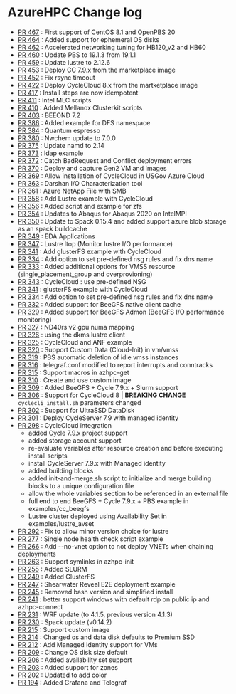 # AzureHPC Change log

- [PR 467](https://github.com/Azure/azurehpc/pull/467) : First support of CentOS 8.1 and OpenPBS 20
- [PR 464](https://github.com/Azure/azurehpc/pull/464) : Added support for ephemeral OS disks
- [PR 462](https://github.com/Azure/azurehpc/pull/462) : Accelerated networking tuning for HB120_v2 and HB60
- [PR 460](https://github.com/Azure/azurehpc/pull/460) : Update PBS to 19.1.3 from 19.1.1
- [PR 459](https://github.com/Azure/azurehpc/pull/459) : Update lustre to 2.12.6
- [PR 453](https://github.com/Azure/azurehpc/pull/453) : Deploy CC 7.9.x from the marketplace image
- [PR 452](https://github.com/Azure/azurehpc/pull/452) : Fix rsync timeout
- [PR 422](https://github.com/Azure/azurehpc/pull/422) : Deploy CycleCloud 8.x from the martketplace image
- [PR 417](https://github.com/Azure/azurehpc/pull/417) : Install steps are now idempotent
- [PR 411](https://github.com/Azure/azurehpc/pull/410) : Intel MLC scripts
- [PR 410](https://github.com/Azure/azurehpc/pull/410) : Added Mellanox Clusterkit scripts
- [PR 403](https://github.com/Azure/azurehpc/pull/403) : BEEOND 7.2
- [PR 386](https://github.com/Azure/azurehpc/pull/386) : Added example for DFS namespace
- [PR 384](https://github.com/Azure/azurehpc/pull/384) : Quantum espresso
- [PR 380](https://github.com/Azure/azurehpc/pull/380) : Nwchem update to 7.0.0
- [PR 375](https://github.com/Azure/azurehpc/pull/375) : Update namd to 2.14
- [PR 373](https://github.com/Azure/azurehpc/pull/373) : ldap example
- [PR 372](https://github.com/Azure/azurehpc/pull/372) : Catch BadRequest and Conflict deployment errors
- [PR 370](https://github.com/Azure/azurehpc/pull/370) : Deploy and capture Gen2 VM and Images
- [PR 369](https://github.com/Azure/azurehpc/pull/369) : Allow installation of CycleCloud in USGov Azure Cloud
- [PR 363](https://github.com/Azure/azurehpc/pull/363) : Darshan I/O Characterization tool
- [PR 361](https://github.com/Azure/azurehpc/pull/361) : Azure NetApp File with SMB
- [PR 358](https://github.com/Azure/azurehpc/pull/358) : Add Lustre example with CycleCloud
- [PR 356](https://github.com/Azure/azurehpc/pull/356) : Added script and example for zfs 
- [PR 354](https://github.com/Azure/azurehpc/pull/354) : Updates to Abaqus for Abaqus 2020 on IntelMPI 
- [PR 350](https://github.com/Azure/azurehpc/pull/350) : Update to Spack 0.15.4 and added support azure blob storage as an spack buildcache
- [PR 349](https://github.com/Azure/azurehpc/pull/349) : EDA Applications
- [PR 347](https://github.com/Azure/azurehpc/pull/347) : Lustre ltop (Monitor lustre I/O performance)
- [PR 341](https://github.com/Azure/azurehpc/pull/341) : Add glusterFS example with CycleCloud
- [PR 334](https://github.com/Azure/azurehpc/pull/334) : Add option to set pre-defined nsg rules and fix dns name 
- [PR 333](https://github.com/Azure/azurehpc/pull/333) : Added additional options for VMSS resource (single_placement_group and overprovioning) 
- [PR 343](https://github.com/Azure/azurehpc/pull/343) : CycleCloud : use pre-defined NSG
- [PR 341](https://github.com/Azure/azurehpc/pull/341) : glusterFS example with CycleCloud
- [PR 334](https://github.com/Azure/azurehpc/pull/334) : Add option to set pre-defined nsg rules and fix dns name
- [PR 332](https://github.com/Azure/azurehpc/pull/332) : Added support for BeeGFS native client cache
- [PR 329](https://github.com/Azure/azurehpc/pull/329) : Added support for BeeGFS Admon (BeeGFS I/O performance monitoring)
- [PR 327](https://github.com/Azure/azurehpc/pull/327) : ND40rs v2 gpu numa mapping
- [PR 326](https://github.com/Azure/azurehpc/pull/326) : using the dkms lustre client 
- [PR 325](https://github.com/Azure/azurehpc/pull/325) : CycleCloud and ANF example 
- [PR 320](https://github.com/Azure/azurehpc/pull/320) : Support Custom Data (Cloud-Init) in vm/vmss
- [PR 319](https://github.com/Azure/azurehpc/pull/319) : PBS automatic deletion of idle vmss instances
- [PR 316](https://github.com/Azure/azurehpc/pull/316) : telegraf.conf modified to report interrupts and conntracks
- [PR 315](https://github.com/Azure/azurehpc/pull/315) : Support macros in azhpc-get
- [PR 310](https://github.com/Azure/azurehpc/pull/310) : Create and use custom image
- [PR 309](https://github.com/Azure/azurehpc/pull/309) : Added BeeGFS + Cycle 7.9.x + Slurm support
- [PR 306](https://github.com/Azure/azurehpc/pull/306) : Support for CycleCloud 8 | **BREAKING CHANGE** `cyclecli_install.sh` parameters changed
- [PR 302](https://github.com/Azure/azurehpc/pull/302) : Support for UltraSSD DataDisk
- [PR 301](https://github.com/Azure/azurehpc/pull/301) : Deploy CycleServer 7.9 with managed identity
- [PR 298](https://github.com/Azure/azurehpc/pull/298) : CycleCloud integration
    - added Cycle 7.9.x project support
    - added storage account support
    - re-evaluate variables after resource creation and before executing install scripts
    - install CycleServer 7.9.x with Managed identity
    - added building blocks
    - added init-and-merge.sh script to initialize and merge building blocks to a unique configuration file
    - allow the whole variables section to be referenced in an external file
    - full end to end BeeGFS + Cycle 7.9.x + PBS example in examples/cc_beegfs
    - Lustre cluster deployed using Availability Set in examples/lustre_avset
- [PR 292](https://github.com/Azure/azurehpc/pull/277) : Fix to allow minor version choice for lustre
- [PR 277](https://github.com/Azure/azurehpc/pull/277) : Single node health check script example
- [PR 266](https://github.com/Azure/azurehpc/pull/266) : Add --no-vnet option to not deploy VNETs when chaining deployments
- [PR 263](https://github.com/Azure/azurehpc/pull/263) : Support symlinks in azhpc-init
- [PR 255](https://github.com/Azure/azurehpc/pull/255) : Added SLURM
- [PR 249](https://github.com/Azure/azurehpc/pull/249) : Added GlusterFS
- [PR 247](https://github.com/Azure/azurehpc/pull/247) : Shearwater Reveal E2E deployment example
- [PR 245](https://github.com/Azure/azurehpc/pull/245) : Removed bash version and simplified install
- [PR 241](https://github.com/Azure/azurehpc/pull/241) : better support windows with default rdp on public ip and azhpc-connect 
- [PR 231](https://github.com/Azure/azurehpc/pull/231) : WRF update (to 4.1.5, previous version 4.1.3) 
- [PR 230](https://github.com/Azure/azurehpc/pull/230) : Spack update (v0.14.2)
- [PR 215](https://github.com/Azure/azurehpc/pull/215) : Support custom image
- [PR 214](https://github.com/Azure/azurehpc/pull/214) : Changed os and data disk defaults to Premium SSD
- [PR 212](https://github.com/Azure/azurehpc/pull/212) : Add Managed Identity support for VMs
- [PR 209](https://github.com/Azure/azurehpc/pull/209) : Change OS disk size default
- [PR 206](https://github.com/Azure/azurehpc/pull/206) : Added availability set support 
- [PR 203](https://github.com/Azure/azurehpc/pull/203) : Added support for zones 
- [PR 202](https://github.com/Azure/azurehpc/pull/202) : Updated to add color 
- [PR 194](https://github.com/Azure/azurehpc/pull/194) : Added Grafana and Telegraf 

